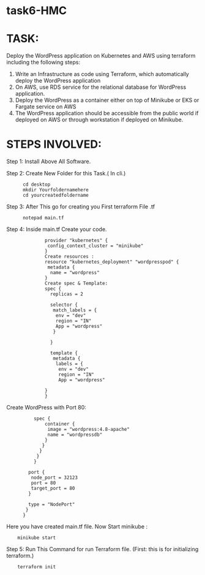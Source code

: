 # task6-HMC

# TASK:

Deploy the WordPress application on Kubernetes and AWS using terraform including the following steps:
1. Write an Infrastructure as code using Terraform, which automatically deploy the WordPress application
2. On AWS, use RDS service for the relational database for WordPress application.
3. Deploy the WordPress as a container either on top of Minikube or EKS or Fargate service on AWS
4. The WordPress application should be accessible from the public world if deployed on AWS or through workstation if deployed on Minikube.

# STEPS INVOLVED:

Step 1: Install Above All Software.

Step 2: Create New Folder for this Task.( In cli.)
       
          cd desktop
          mkdir Yourfoldernamehere
          cd yourcreatedfoldername
          
Step 3: After This go for creating you First terraform File .tf

          notepad main.tf
          
Step 4: Inside main.tf Create your code.

                  provider "kubernetes" {
                   config_context_cluster = "minikube"
                  }
                  Create resources :
                  resource "kubernetes_deployment" "wordpresspod" {
                   metadata {
                    name = "wordpress"
                  }
                  Create spec & Template:
                  spec {
                    replicas = 2

                    selector {
                     match_labels = {
                      env = "dev"
                      region = "IN"
                      App = "wordpress"
                     }

                    }

                    template {
                     metadata {
                      labels = {
                       env = "dev"
                       region = "IN"
                       App = "wordpress"

                  }
                  }
                  
Create WordPress with Port 80:

              spec {
                  container {
                   image = "wordpress:4.8-apache"
                   name = "wordpressdb"
                  }
                 }
                }
               }
              }
  
            port {
             node_port = 32123
             port = 80
             target_port = 80
            }

            type = "NodePort"
           }
          }
          
Here you have created main.tf file.
Now Start minikube :

        minikube start

Step 5: Run This Command for run Terraform file.
(First: this is for initializing terraform.)

        terraform init
